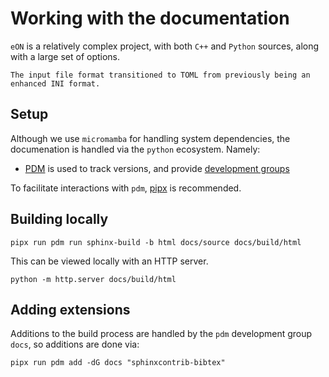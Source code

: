 # Working with the documentation

`eON` is a relatively complex project, with both `C++` and `Python` sources,
along with a large set of options.

```{versionchanged} 2.1
The input file format transitioned to TOML from previously being an enhanced INI format.
```

## Setup

Although we use `micromamba` for handling system dependencies, the documenation
is handled via the `python` ecosystem. Namely:

- [PDM](https://pdm-project.org/en/latest/) is used to track versions, and provide [development groups](https://pdm-project.org/latest/usage/dependency/#add-development-only-dependencies)

To facilitate interactions with `pdm`,
[pipx](https://pipx.pypa.io/latest/installation/) is recommended.

## Building locally

```{code-block} bash
pipx run pdm run sphinx-build -b html docs/source docs/build/html
```

This can be viewed locally with an HTTP server.

```{code-block} bash
python -m http.server docs/build/html
```

## Adding extensions

Additions to the build process are handled by the `pdm` development group `docs`, so additions are done via:

```{code-block} bash
pipx run pdm add -dG docs "sphinxcontrib-bibtex"
```
